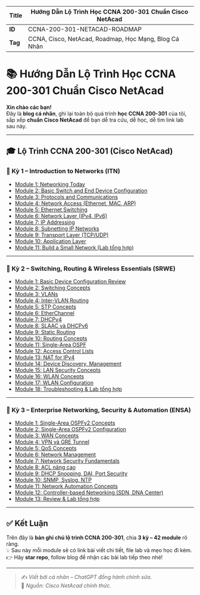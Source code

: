 | **Title** | **Hướng Dẫn Lộ Trình Học CCNA 200-301 Chuẩn Cisco NetAcad** |
|-----------|-------------------------------------------------------------|
| **ID**    | CCNA-200-301-NETACAD-ROADMAP                                |
| **Tag**   | CCNA, Cisco, NetAcad, Roadmap, Học Mạng, Blog Cá Nhân       |

# 📚 Hướng Dẫn Lộ Trình Học CCNA 200-301 Chuẩn Cisco NetAcad

**Xin chào các bạn!**  
Đây là **blog cá nhân**, ghi lại toàn bộ quá trình **học CCNA 200-301** của tôi, sắp xếp **chuẩn Cisco NetAcad** để bạn dễ tra cứu, dễ học, dễ tìm link lab sau này.

---

## 🎓 Lộ Trình CCNA 200-301 (Cisco NetAcad)

### 📌 Kỳ 1 – Introduction to Networks (ITN)

- [Module 1: Networking Today](<./1. ITN/Module 1: Networking Today>)
- [Module 2: Basic Switch and End Device Configuration]()
- [Module 3: Protocols and Communications]()
- [Module 4: Network Access (Ethernet, MAC, ARP)]()
- [Module 5: Ethernet Switching]()
- [Module 6: Network Layer (IPv4, IPv6)]()
- [Module 7: IP Addressing]()
- [Module 8: Subnetting IP Networks]()
- [Module 9: Transport Layer (TCP/UDP)]()
- [Module 10: Application Layer]()
- [Module 11: Build a Small Network (Lab tổng hợp)]()

---

### 📌 Kỳ 2 – Switching, Routing & Wireless Essentials (SRWE)

- [Module 1: Basic Device Configuration Review]()
- [Module 2: Switching Concepts]()
- [Module 3: VLANs]()
- [Module 4: Inter-VLAN Routing]()
- [Module 5: STP Concepts]()
- [Module 6: EtherChannel]()
- [Module 7: DHCPv4]()
- [Module 8: SLAAC và DHCPv6]()
- [Module 9: Static Routing]()
- [Module 10: Routing Concepts]()
- [Module 11: Single-Area OSPF]()
- [Module 12: Access Control Lists]()
- [Module 13: NAT for IPv4]()
- [Module 14: Device Discovery, Management]()
- [Module 15: LAN Security Concepts]()
- [Module 16: WLAN Concepts]()
- [Module 17: WLAN Configuration]()
- [Module 18: Troubleshooting & Lab tổng hợp]()

---

### 📌 Kỳ 3 – Enterprise Networking, Security & Automation (ENSA)

- [Module 1: Single-Area OSPFv2 Concepts]()
- [Module 2: Single-Area OSPFv2 Configuration]()
- [Module 3: WAN Concepts]()
- [Module 4: VPN và GRE Tunnel]()
- [Module 5: QoS Concepts]()
- [Module 6: Network Management]()
- [Module 7: Network Security Fundamentals]()
- [Module 8: ACL nâng cao]()
- [Module 9: DHCP Snooping, DAI, Port Security]()
- [Module 10: SNMP, Syslog, NTP]()
- [Module 11: Network Automation Concepts]()
- [Module 12: Controller-based Networking (SDN, DNA Center)]()
- [Module 13: Review & Lab tổng hợp]()

---

## ✅ Kết Luận

Trên đây là **bản ghi chú lộ trình CCNA 200-301**, chia **3 kỳ – 42 module** rõ ràng.  
💡 Sau này mỗi module sẽ có link bài viết chi tiết, file lab và mẹo học đi kèm.  
👉 Hãy **star repo**, follow blog để nhận các bài lab tiếp theo nhé!

---

> ✍️ *Viết bởi cá nhân – ChatGPT đồng hành chỉnh sửa.*  
> 🔗 *Nguồn: Cisco NetAcad chính thức.*
